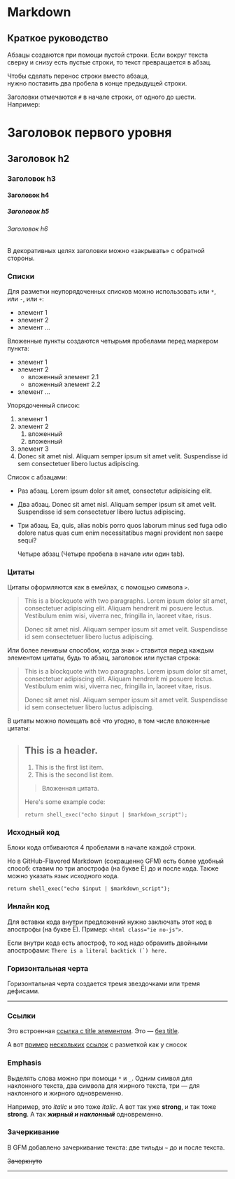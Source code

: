 
# Markdown

## Краткое руководство

Абзацы создаются при помощи пустой строки. Если вокруг текста сверху и снизу есть пустые строки, то текст превращается в абзац.

Чтобы сделать перенос строки вместо абзаца,   
нужно поставить два пробела в конце предыдущей строки.

Заголовки отмечаются `#` в начале строки, от одного до шести. Например:


# Заголовок первого уровня #
## Заголовок h2
### Заголовок h3
#### Заголовок h4
##### Заголовок h5
###### Заголовок h6  

В декоративных целях заголовки можно «закрывать» с обратной стороны.

### Списки

Для разметки неупорядоченных списков можно использовать или `*`, или `-`, или `+`:

- элемент 1
- элемент 2
- элемент ...

Вложенные пункты создаются четырьмя пробелами перед маркером пункта:

* элемент 1
* элемент 2
    * вложенный элемент 2.1
    * вложенный элемент 2.2
* элемент ...

Упорядоченный список:

1. элемент 1
2. элемент 2
    1. вложенный
    2. вложенный
3. элемент 3
4. Donec sit amet nisl. Aliquam semper ipsum sit amet velit. Suspendisse id sem consectetuer libero luctus adipiscing.

Список с абзацами:

* Раз абзац. Lorem ipsum dolor sit amet, consectetur adipisicing elit.

* Два абзац. Donec sit amet nisl. Aliquam semper ipsum sit amet velit. Suspendisse id sem consectetuer libero luctus adipiscing.

* Три абзац. Ea, quis, alias nobis porro quos laborum minus sed fuga odio dolore natus quas cum enim necessitatibus magni provident non saepe sequi?

    Четыре абзац (Четыре пробела в начале или один tab).

### Цитаты

Цитаты оформляются как в емейлах, с помощью символа `>`.

> This is a blockquote with two paragraphs. Lorem ipsum dolor sit amet,
> consectetuer adipiscing elit. Aliquam hendrerit mi posuere lectus.
> Vestibulum enim wisi, viverra nec, fringilla in, laoreet vitae, risus.
>
> Donec sit amet nisl. Aliquam semper ipsum sit amet velit. Suspendisse
> id sem consectetuer libero luctus adipiscing.

Или более ленивым способом, когда знак `>` ставится перед каждым элементом цитаты, будь то абзац, заголовок или пустая строка:

> This is a blockquote with two paragraphs. Lorem ipsum dolor sit amet,
consectetuer adipiscing elit. Aliquam hendrerit mi posuere lectus.
Vestibulum enim wisi, viverra nec, fringilla in, laoreet vitae, risus.
>
> Donec sit amet nisl. Aliquam semper ipsum sit amet velit. Suspendisse
id sem consectetuer libero luctus adipiscing.

В цитаты можно помещать всё что угодно, в том числе вложенные цитаты:

> ## This is a header.
>
> 1.   This is the first list item.
> 2.   This is the second list item.
>
> > Вложенная цитата.
>
> Here's some example code:
>
>     return shell_exec("echo $input | $markdown_script");

### Исходный код

Блоки кода отбиваются 4 пробелами в начале каждой строки.

Но в GitHub-Flavored Markdown (сокращенно GFM) есть более удобный способ: ставим по три апострофа (на букве Ё) до и после кода. Также можно указать язык исходного кода.

    return shell_exec("echo $input | $markdown_script");

### Инлайн код

Для вставки кода внутри предложений нужно заключать этот код в апострофы (на букве Ё). Пример: `<html class="ie no-js">`.

Если внутри кода есть апостроф, то код надо обрамить двойными апострофами: ``There is a literal backtick (`) here.``

### Горизонтальная черта

Горизонтальная черта создается тремя звездочками или тремя дефисами.

***

### Ссылки

Это встроенная [ссылка с title элементом](http://example.com/link "Я ссылка"). Это — [без title](http://example.com/link).

А вот [пример][1] [нескольких][2] [ссылок][id] с разметкой как у сносок

[1]: http://example.com/ "Optional Title Here"
[2]: http://example.com/some
[id]: http://example.com/links (Optional Title Here)

### Emphasis

Выделять слова можно при помощи `*` и `_`. Одним символ для наклонного текста, два символа для жирного текста, три — для наклонного и жирного одновременно.

Например, это _italic_ и это тоже *italic*. А вот так уже __strong__, и так тоже **strong**. А так ***жирный и наклонный*** одновременно.

### Зачеркивание

В GFM добавлено зачеркивание текста: две тильды `~` до и после текста.

~~Зачеркнуто~~

***
